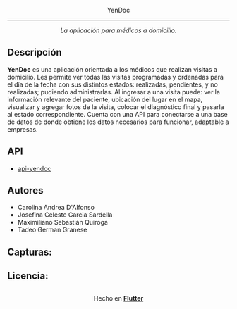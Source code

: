 <p align="center">
  YenDoc
</p>

---

<p align="center">
<i>La aplicación para médicos a domicilio.</i>  
</p>

## Descripción

**YenDoc** es una aplicación orientada a los médicos que realizan visitas a domicilio. Les permite ver todas las visitas programadas y ordenadas para el día de la fecha con sus distintos estados: realizadas, pendientes, y no realizadas; pudiendo administrarlas.
Al ingresar a una visita puede: ver la información relevante del paciente, ubicación del lugar en el mapa, visualizar y agregar fotos de la visita, colocar el diagnóstico final y pasarla al estado correspondiente.
Cuenta con una API para conectarse a una base de datos de donde obtiene los datos necesarios para funcionar, adaptable a empresas.

## API

- [api-yendoc](https://github.com/tedyfrba/YenDoc)

## Autores

- Carolina Andrea D'Alfonso</br>
- Josefina Celeste Garcia Sardella</br>
- Maximiliano Sebastián Quiroga</br>
- Tadeo German Granese

## Capturas:

## Licencia:

##

<p align="center">
  Hecho en <b><a href="https://flutter.dev/">Flutter</a></b>
</p>
